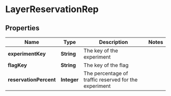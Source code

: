 

# LayerReservationRep


## Properties

| Name | Type | Description | Notes |
|------------ | ------------- | ------------- | -------------|
|**experimentKey** | **String** | The key of the experiment |  |
|**flagKey** | **String** | The key of the flag |  |
|**reservationPercent** | **Integer** | The percentage of traffic reserved for the experiment |  |



